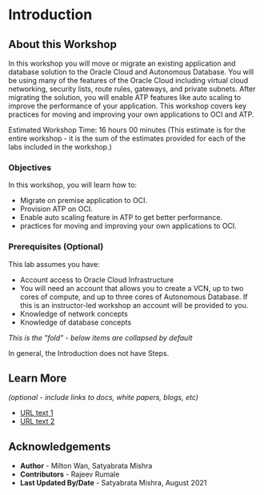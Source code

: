 # Introduction

## About this Workshop

In this workshop you will move or migrate an existing application and database solution to the Oracle Cloud and Autonomous Database. You will be using many of the features of the Oracle Cloud including virtual cloud networking, security lists, route rules, gateways, and private subnets. After migrating the solution, you will enable ATP features like auto scaling to improve the performance of your application. This workshop covers key practices for moving and improving your own applications to OCI and ATP.

Estimated Workshop Time: 16 hours 00 minutes (This estimate is for the entire workshop - it is the sum of the estimates provided for each of the labs included in the workshop.)


### Objectives

In this workshop, you will learn how to:
* Migrate on premise application to OCI.
* Provision ATP on OCI.
* Enable auto scaling feature in ATP to get better performance.
* practices for moving and improving your own applications to OCI.

### Prerequisites (Optional)

This lab assumes you have:

* Account access to Oracle Cloud Infrastructure
* You will need an account that allows you to create a VCN, up to two cores of compute, and up to three cores of   Autonomous Database. If this is an instructor-led workshop an account will be provided to you.
* Knowledge of network concepts
* Knowledge of database concepts


*This is the "fold" - below items are collapsed by default*

In general, the Introduction does not have Steps.

## Learn More

*(optional - include links to docs, white papers, blogs, etc)*

* [URL text 1](http://docs.oracle.com)
* [URL text 2](http://docs.oracle.com)

## Acknowledgements
* **Author** - Milton Wan, Satyabrata Mishra
* **Contributors** -  Rajeev Rumale
* **Last Updated By/Date** - Satyabrata Mishra, August 2021
